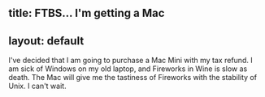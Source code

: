 title: FTBS... I'm getting a Mac
---
layout: default
---

I've decided that I am going to purchase a Mac Mini with my tax refund. I am
sick of Windows on my old laptop, and Fireworks in Wine is slow as death. The
Mac will give me the tastiness of Fireworks with the stability of Unix. I
can't wait.
